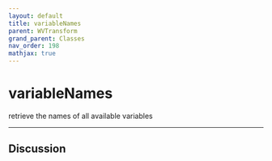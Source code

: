 ```yaml
---
layout: default
title: variableNames
parent: WVTransform
grand_parent: Classes
nav_order: 198
mathjax: true
---
```


#  variableNames

retrieve the names of all available variables


---

## Discussion

  
